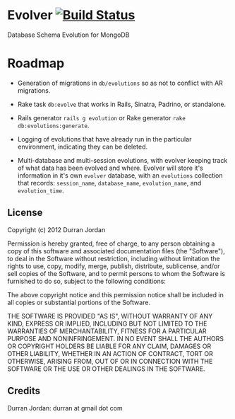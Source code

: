 Evolver [![Build Status](https://secure.travis-ci.org/mongoid/evolver.png?branch=master&.png)](http://travis-ci.org/mongoid/evolver)
========

Database Schema Evolution for MongoDB

# Roadmap

- Generation of migrations in `db/evolutions` so as not to conflict with AR
  migrations.

- Rake task `db:evolve` that works in Rails, Sinatra, Padrino, or standalone.

- Rails generator `rails g evolution` or Rake generator
  `rake db:evolutions:generate`.

- Logging of evolutions that have already run in the particular environment,
  indicating they can be deleted.

- Multi-database and multi-session evolutions, with evolver keeping track of
  what data has been evolved and where. Evolver will store it's information
  in it's own `evolver` database, with an `evolutions` collection that records:
  `session_name`, `database_name`, `evolution_name`, and `evolution_time`.

License
-------

Copyright (c) 2012 Durran Jordan

Permission is hereby granted, free of charge, to any person obtaining
a copy of this software and associated documentation files (the
"Software"), to deal in the Software without restriction, including
without limitation the rights to use, copy, modify, merge, publish,
distribute, sublicense, and/or sell copies of the Software, and to
permit persons to whom the Software is furnished to do so, subject to
the following conditions:

The above copyright notice and this permission notice shall be
included in all copies or substantial portions of the Software.

THE SOFTWARE IS PROVIDED "AS IS", WITHOUT WARRANTY OF ANY KIND,
EXPRESS OR IMPLIED, INCLUDING BUT NOT LIMITED TO THE WARRANTIES OF
MERCHANTABILITY, FITNESS FOR A PARTICULAR PURPOSE AND
NONINFRINGEMENT. IN NO EVENT SHALL THE AUTHORS OR COPYRIGHT HOLDERS BE
LIABLE FOR ANY CLAIM, DAMAGES OR OTHER LIABILITY, WHETHER IN AN ACTION
OF CONTRACT, TORT OR OTHERWISE, ARISING FROM, OUT OF OR IN CONNECTION
WITH THE SOFTWARE OR THE USE OR OTHER DEALINGS IN THE SOFTWARE.

Credits
-------

Durran Jordan: durran at gmail dot com
